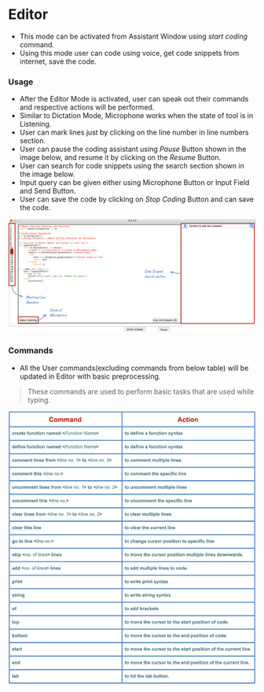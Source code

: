 # Editor

- This mode can be activated from Assistant Window using _start coding_ command.
- Using this mode user can code using voice, get code snippets from internet, save the code.

### Usage

- After the Editor Mode is activated, user can speak out their commands and respective actions will be performed.
- Similar to Dictation Mode, Microphone works when the state of tool is in Listening.
- User can mark lines just by clicking on the line number in line numbers section.
- User can pause the coding assistant using _Pause_ Button shown in the image below, and resume it by clicking on the _Resume_ Button.
- User can search for code snippets using the search section shown in the image below.
- Input query can be given either using Microphone Button or Input Field and Send Button.
- User can save the code by clicking on _Stop Coding_ Button and can save the code.

<img src="/images/Documentation_Images/Editor.png">

### Commands

- All the User commands(excluding commands from below table) will be updated in Editor with basic preprocessing.
> These commands are used to perform basic tasks that are used while typing.
<img src="/images/Documentation_Images/Editor_Commands.png" width="700">
